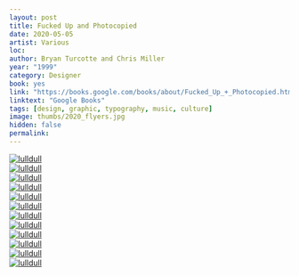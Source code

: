```yaml
---
layout: post
title: Fucked Up and Photocopied
date: 2020-05-05
artist: Various
loc: 
author: Bryan Turcotte and Chris Miller
year: "1999"
category: Designer
book: yes
link: "https://books.google.com/books/about/Fucked_Up_+_Photocopied.html?id=G8ZPAAAAMAAJ"
linktext: "Google Books"
tags: [design, graphic, typography, music, culture]
image: thumbs/2020_flyers.jpg
hidden: false
permalink:
---
```





<div class="post_image">
	<a href="{{ site.baseurl }}/images/posts/2020_flyers/001.jpg" target="_blank">
	<img src="{{ site.baseurl }}/images/posts/2020_flyers/001.jpg" alt="lulldull"></a>
</div>

<div class="post_image">
	<a href="{{ site.baseurl }}/images/posts/2020_flyers/002.jpg" target="_blank">
	<img src="{{ site.baseurl }}/images/posts/2020_flyers/002.jpg" alt="lulldull"></a>
</div>

<div class="post_image">
	<a href="{{ site.baseurl }}/images/posts/2020_flyers/003.jpg" target="_blank">
	<img src="{{ site.baseurl }}/images/posts/2020_flyers/003.jpg" alt="lulldull"></a>
</div>

<div class="post_image">
	<a href="{{ site.baseurl }}/images/posts/2020_flyers/004.jpg" target="_blank">
	<img src="{{ site.baseurl }}/images/posts/2020_flyers/004.jpg" alt="lulldull"></a>
</div>

<div class="post_image">
	<a href="{{ site.baseurl }}/images/posts/2020_flyers/005.jpg" target="_blank">
	<img src="{{ site.baseurl }}/images/posts/2020_flyers/005.jpg" alt="lulldull"></a>
</div>

<div class="post_image">
	<a href="{{ site.baseurl }}/images/posts/2020_flyers/006.jpg" target="_blank">
	<img src="{{ site.baseurl }}/images/posts/2020_flyers/006.jpg" alt="lulldull"></a>
</div>

<div class="post_image">
	<a href="{{ site.baseurl }}/images/posts/2020_flyers/007.jpg" target="_blank">
	<img src="{{ site.baseurl }}/images/posts/2020_flyers/007.jpg" alt="lulldull"></a>
</div>

<div class="post_image">
	<a href="{{ site.baseurl }}/images/posts/2020_flyers/008.jpg" target="_blank">
	<img src="{{ site.baseurl }}/images/posts/2020_flyers/008.jpg" alt="lulldull"></a>
</div>

<div class="post_image">
	<a href="{{ site.baseurl }}/images/posts/2020_flyers/009.jpg" target="_blank">
	<img src="{{ site.baseurl }}/images/posts/2020_flyers/009.jpg" alt="lulldull"></a>
</div>

<div class="post_image">
	<a href="{{ site.baseurl }}/images/posts/2020_flyers/010.jpg" target="_blank">
	<img src="{{ site.baseurl }}/images/posts/2020_flyers/010.jpg" alt="lulldull"></a>
</div>

<div class="post_image">
	<a href="{{ site.baseurl }}/images/posts/2020_flyers/011.jpg" target="_blank">
	<img src="{{ site.baseurl }}/images/posts/2020_flyers/011.jpg" alt="lulldull"></a>
</div>

<div class="post_image">
	<a href="{{ site.baseurl }}/images/posts/2020_flyers/012.jpg" target="_blank">
	<img src="{{ site.baseurl }}/images/posts/2020_flyers/012.jpg" alt="lulldull"></a>
</div>